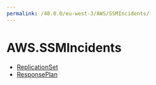 ```yaml
---
permalink: /48.0.0/eu-west-3/AWS/SSMIncidents/
---
```


# AWS.SSMIncidents



* [ReplicationSet](ReplicationSet.md)
* [ResponsePlan](ResponsePlan.md)